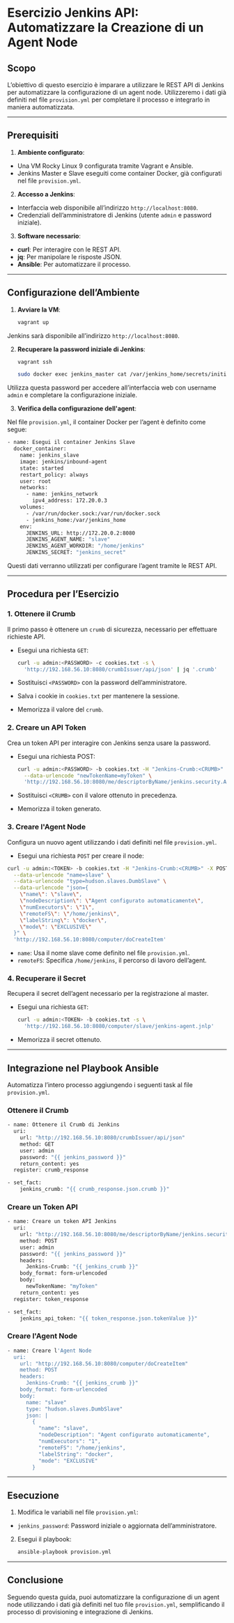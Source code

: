 # Esercizio Jenkins API: Automatizzare la Creazione di un Agent Node

## Scopo

L’obiettivo di questo esercizio è imparare a utilizzare le REST API di Jenkins per automatizzare la configurazione di un agent node. Utilizzeremo i dati già definiti nel file `provision.yml` per completare il processo e integrarlo in maniera automatizzata.

---

## Prerequisiti

1. **Ambiente configurato**:
- Una VM Rocky Linux 9 configurata tramite Vagrant e Ansible.
- Jenkins Master e Slave eseguiti come container Docker, già configurati nel file `provision.yml`.

2. **Accesso a Jenkins**:
- Interfaccia web disponibile all’indirizzo `http://localhost:8080`.
- Credenziali dell’amministratore di Jenkins (utente `admin` e password iniziale).

3. **Software necessario**:
- **curl**: Per interagire con le REST API.
- **jq**: Per manipolare le risposte JSON.
- **Ansible**: Per automatizzare il processo.

---

## Configurazione dell’Ambiente

1. **Avviare la VM**:
   ```bash
   vagrant up
   ```

Jenkins sarà disponibile all’indirizzo `http://localhost:8080`.

2. **Recuperare la password iniziale di Jenkins**:
   ```bash
   vagrant ssh
   ```

   ```bash
   sudo docker exec jenkins_master cat /var/jenkins_home/secrets/initialAdminPassword
   ```

Utilizza questa password per accedere all’interfaccia web con username `admin` e completare la configurazione iniziale.

3. **Verifica della configurazione dell'agent**:

Nel file `provision.yml`, il container Docker per l’agent è definito come segue:
```bash
- name: Esegui il container Jenkins Slave
  docker_container:
    name: jenkins_slave
    image: jenkins/inbound-agent
    state: started
    restart_policy: always
    user: root
    networks:
      - name: jenkins_network
        ipv4_address: 172.20.0.3
    volumes:
      - /var/run/docker.sock:/var/run/docker.sock
      - jenkins_home:/var/jenkins_home
    env:
      JENKINS_URL: http://172.20.0.2:8080
      JENKINS_AGENT_NAME: "slave"
      JENKINS_AGENT_WORKDIR: "/home/jenkins"
      JENKINS_SECRET: "jenkins_secret"
```

Questi dati verranno utilizzati per configurare l’agent tramite le REST API.

---

## Procedura per l’Esercizio

### 1. Ottenere il Crumb

Il primo passo è ottenere un `crumb` di sicurezza, necessario per effettuare richieste API.

- Esegui una richiesta `GET`:
   ```bash
   curl -u admin:<PASSWORD> -c cookies.txt -s \
     'http://192.168.56.10:8080/crumbIssuer/api/json' | jq '.crumb'
   ```

- Sostituisci `<PASSWORD>` con la password dell’amministratore.
- Salva i cookie in `cookies.txt` per mantenere la sessione.
- Memorizza il valore del `crumb`.

### 2. Creare un API Token

Crea un token API per interagire con Jenkins senza usare la password.

- Esegui una richiesta POST:
   ```bash
   curl -u admin:<PASSWORD> -b cookies.txt -H "Jenkins-Crumb:<CRUMB>" -X POST \
     --data-urlencode "newTokenName=myToken" \
     'http://192.168.56.10:8080/me/descriptorByName/jenkins.security.ApiTokenProperty/generateNewToken'
   ```

- Sostituisci `<CRUMB>` con il valore ottenuto in precedenza.
- Memorizza il token generato.

### 3. Creare l'Agent Node

Configura un nuovo agent utilizzando i dati definiti nel file `provision.yml`.

- Esegui una richiesta `POST` per creare il node:
```bash
curl -u admin:<TOKEN> -b cookies.txt -H "Jenkins-Crumb:<CRUMB>" -X POST \
  --data-urlencode "name=slave" \
  --data-urlencode "type=hudson.slaves.DumbSlave" \
  --data-urlencode "json={
    \"name\": \"slave\",
    \"nodeDescription\": \"Agent configurato automaticamente\",
    \"numExecutors\": \"1\",
    \"remoteFS\": \"/home/jenkins\",
    \"labelString\": \"docker\",
    \"mode\": \"EXCLUSIVE\"
  }" \
  'http://192.168.56.10:8080/computer/doCreateItem'
```

- `name`: Usa il nome slave come definito nel file `provision.yml`.
- `remoteFS`: Specifica `/home/jenkins`, il percorso di lavoro dell’agent.

### 4. Recuperare il Secret

Recupera il secret dell’agent necessario per la registrazione al master.

- Esegui una richiesta `GET`:
   ```bash
   curl -u admin:<TOKEN> -b cookies.txt -s \
     'http://192.168.56.10:8080/computer/slave/jenkins-agent.jnlp'
   ```

- Memorizza il secret ottenuto.

---

## Integrazione nel Playbook Ansible

Automatizza l’intero processo aggiungendo i seguenti task al file `provision.yml`.

### Ottenere il Crumb
```bash
- name: Ottenere il Crumb di Jenkins
  uri:
    url: "http://192.168.56.10:8080/crumbIssuer/api/json"
    method: GET
    user: admin
    password: "{{ jenkins_password }}"
    return_content: yes
  register: crumb_response

- set_fact:
    jenkins_crumb: "{{ crumb_response.json.crumb }}"
```

### Creare un Token API
```bash
- name: Creare un token API Jenkins
  uri:
    url: "http://192.168.56.10:8080/me/descriptorByName/jenkins.security.ApiTokenProperty/generateNewToken"
    method: POST
    user: admin
    password: "{{ jenkins_password }}"
    headers:
      Jenkins-Crumb: "{{ jenkins_crumb }}"
    body_format: form-urlencoded
    body:
      newTokenName: "myToken"
    return_content: yes
  register: token_response

- set_fact:
    jenkins_api_token: "{{ token_response.json.tokenValue }}"
```

### Creare l'Agent Node
```bash
- name: Creare l'Agent Node
  uri:
    url: "http://192.168.56.10:8080/computer/doCreateItem"
    method: POST
    headers:
      Jenkins-Crumb: "{{ jenkins_crumb }}"
    body_format: form-urlencoded
    body:
      name: "slave"
      type: "hudson.slaves.DumbSlave"
      json: |
        {
          "name": "slave",
          "nodeDescription": "Agent configurato automaticamente",
          "numExecutors": "1",
          "remoteFS": "/home/jenkins",
          "labelString": "docker",
          "mode": "EXCLUSIVE"
        }
```

---

## Esecuzione

1. Modifica le variabili nel file `provision.yml`:

- `jenkins_password`: Password iniziale o aggiornata dell’amministratore.

2. Esegui il playbook:
   ```bash
   ansible-playbook provision.yml
   ```

---

## Conclusione

Seguendo questa guida, puoi automatizzare la configurazione di un agent node utilizzando i dati già definiti nel tuo file `provision.yml`, semplificando il processo di provisioning e integrazione di Jenkins.
